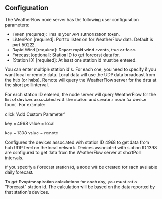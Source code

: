 ## Configuration

The WeatherFlow node server has the following user configuration parameters:

- Token [required]: This is your API authorization token.  
- ListenPort [required]: Port to listen on for WeatherFlow data. Default is port 50222.
- Rapid Wind [required]: Report rapid wind events, true or false.
- Forecast [optional]: Station ID to get forecast data for.
- [Station ID] [required]:  At least one station id must be entered.

You can enter multiple station id's. For each one, you need to specify
if you want local or remote data.  Local data will use the UDP data
broadcast from the hub (or hubs).  Remote will query the WeatherFlow
server for the data at the short poll interval.

For each station ID entered, the node server will query WeatherFlow for
the list of devices associated with the station and create a node for
device found. For example:

click "Add Custom Parameter"

key = 4968
value = local

key = 1398
value = remote

Configures the devices associated with station ID 4968 to get data from 
hub UDP feed on the local network.  Devices associated with station ID
1398 are configured to get data from the WeatherFlow server at shortPoll
intervals.

If you specify a Forecast station id, a node will be created for each
available daily forecast.

To get Evaptranspiration calculations for each day, you must set a 
"Forecast" station id.  The calculation will be based on the data
reported by that station's devices.
